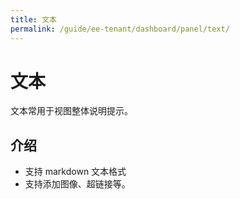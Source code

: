 ```yaml
---
title: 文本
permalink: /guide/ee-tenant/dashboard/panel/text/
---
```

# 文本  

文本常用于视图整体说明提示。

## 介绍

- 支持 markdown 文本格式
- 支持添加图像、超链接等。